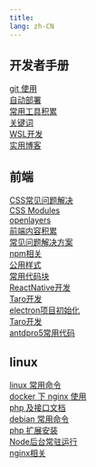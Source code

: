 ```yaml
---
title: 
lang: zh-CN
---
```


## 开发者手册

[git 使用](manual/git)\
[自动部署](manual/deploy)\
[常用工具积累](manual/accumulate)\
[关键词](manual/keyword)\
[WSL开发](manual/wsl)\
[实用博客](manual/blogs)

## 前端

[CSS常见问题解决](front-end/css)\
[CSS Modules](front-end/css-modules)\
[openlayers](front-end/openlayers)\
[前端内容积累](front-end/accumulate)\
[常见问题解决方案](front-end/question)\
[npm相关](front-end/npm)\
[公用样式](front-end/style)\
[常用代码块](front-end/code)\
[ReactNative开发](front-end/react-native)\
[Taro开发](front-end/taro)\
[electron项目初始化](front-end/electron)\
[Taro开发](front-end/taro)\
[antdpro5常用代码](front-end/antd-pro)

## linux

[linux 常用命令](linux/command)\
[docker 下 nginx 使用](linux/docker)\
[php 及接口文档](linux/back-end)\
[debian 常用命令](linux/debian)\
[php 扩展安装](linux/php-pecl)\
[Node后台常驻运行](linux/node)\
[nginx相关](linux/nginx)
